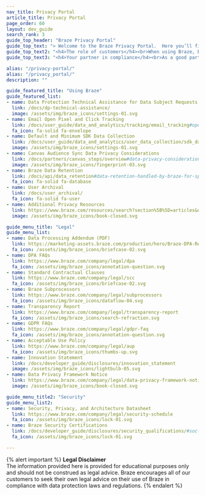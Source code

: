 ```yaml
---
nav_title: Privacy Portal
article_title: Privacy Portal
page_order: 60
layout: dev_guide
search_rank: 3
guide_top_header: "Braze Privacy Portal"
guide_top_text: "> Welcome to the Braze Privacy Portal.  Here you’ll find all sorts of useful information about how Braze can help you be good custodians of your customers’ data and, importantly, enable you to take measures to comply with data protection rules relevant to your business.  We have brought together information and links to documentation that may assist you in your use of the Braze Services in compliance with applicable data protection laws and regulations."
guide_top_text2: "<h4>The role of customers</h4><br>When using Braze, Braze’s customers are the data controllers who determine what data is collected and shared with the Braze Services. With respect to the Braze Services, Braze is a data processor that processes personal data on the instructions of our customers. Our customers are responsible for using the Braze Services in accordance with the data protection laws and regulations that apply to them."
guide_top_text3: "<h4>Your partner in compliance</h4><br>As a good partner, we stay informed of the latest developments and practices in data protection. For instance, we offer a Data Processing Addendum that addresses the language for ​​the EU and UK General Data Protection Regulation (“GDPR”), the California Consumer Privacy Act, as amended by the California Privacy Rights Act (“CCPA”), and other U.S. state privacy laws. <br><br> The Braze Services include features that enable our customers to manage end user consent, process “do not sell or share” requests, and action consumer rights such as deletion requests."

alias: "/privacy-portal/"
alias: "/privacy_portal/"
description: ""

guide_featured_title: "Using Braze"
guide_featured_list:
- name: Data Protection Technical Assistance for Data Subject Requests
  link: /docs/dp-technical-assistance/
  image: /assets/img/braze_icons/settings-01.svg
- name: Email Open Pixel and Click Tracking
  link: /docs/user_guide/data_and_analytics/tracking/email_tracking#open-pixel-and-click-tracking-overview
  fa_icon: fa-solid fa-envelope
- name: Default and Minimum SDK Data Collection
  link: /docs/user_guide/data_and_analytics/user_data_collection/sdk_data_collection/
  image: /assets/img/braze_icons/settings-01.svg
- name: Canvas Audience Sync Data Privacy Considerations
  link: /docs/partners/canvas_steps/overview#data-privacy-considerations
  image: /assets/img/braze_icons/fingerprint-03.svg
- name: Braze Data Retention
  link: /docs/api/data_retention#data-retention-handled-by-braze-for-specific-features-of-the-braze-services
  fa_icon: fa-solid fa-database
- name: User Archival
  link: /docs/user_archival/
  fa_icon: fa-solid fa-user
- name: Additional Privacy Resources
  link: https://www.braze.com/resources/search?section%5B%5D=articles&q=privacy
  image: /assets/img/braze_icons/book-closed.svg

guide_menu_title: "Legal"
guide_menu_list:
- name: Data Processing Addendum (PDF)
  link: https://marketing-assets.braze.com/production/hero/Braze-DPA-Rev-June-2023-Final-copy.pdf?v=1685959392
  fa_icon: /assets/img/braze_icons/briefcase-02.svg
- name: DPA FAQs
  link: https://www.braze.com/company/legal/dpa
  fa_icon: /assets/img/braze_icons/annotation-question.svg
- name: Standard Contractual Clauses
  link: https://www.braze.com/company/legal/scc
  fa_icon: /assets/img/braze_icons/briefcase-02.svg
- name: Braze Subprocessors
  link: https://www.braze.com/company/legal/subprocessors
  fa_icon: /assets/img/braze_icons/dataflow-04.svg
- name: Transparency Report
  link: https://www.braze.com/company/legal/transparency-report
  fa_icon: /assets/img/braze_icons/search-refraction.svg
- name: GDPR FAQs
  link: https://www.braze.com/company/legal/gdpr-faq
  fa_icon: /assets/img/braze_icons/annotation-question.svg
- name: Acceptable Use Policy
  link: https://www.braze.com/company/legal/aup
  fa_icon: /assets/img/braze_icons/thumbs-up.svg
- name: Innovation Statement
  link: /docs/developer_guide/disclosures/innovation_statement
  image: /assets/img/braze_icons/lightbulb-05.svg
- name: Data Privacy Framework Notice
  link: https://www.braze.com/company/legal/data-privacy-framework-notice
  image: /assets/img/braze_icons/book-closed.svg

guide_menu_title2: "Security"
guide_menu_list2:
- name: Security, Privacy, and Architecture Datasheet
  link: https://www.braze.com/company/legal/security-schedule
  fa_icon: /assets/img/braze_icons/lock-01.svg
- name: Braze Security Certifications
  link: /docs/developer_guide/disclosures/security_qualifications/#soc-2-examination
  fa_icon: /assets/img/braze_icons/lock-01.svg

---
```


{% alert important %}
**Legal Disclaimer**<br>
The information provided here is provided for educational purposes only and should not be construed as legal advice. Braze encourages all of our customers to seek their own legal advice on their use of Braze in compliance with data protection laws and regulations.
{% endalert %}

